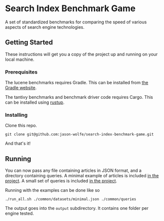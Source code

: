 # Search Index Benchmark Game

A set of standardized benchmarks for comparing the speed of various aspects of search engine technologies. 

## Getting Started

These instructions will get you a copy of the project up and running on your local machine.

### Prerequisites

The lucene benchmarks requires Gradle. This can be installed from [the Gradle website](https://gradle.org/).

The tantivy benchmarks and benchmark driver code requires Cargo. This can be installed using [rustup](https://www.rustup.rs/). 


### Installing

Clone this repo.

```
git clone git@github.com:jason-wolfe/search-index-benchmark-game.git
```

And that's it!

## Running

You can now pass any file containing articles in JSON format, and a directory containing queries. 
A minimal example of articles is included [in the project](./common/datasets/minimal.json).
A small set of queries is included [in the project](./common/queries). 

Running with the examples can be done like so

```
./run_all.sh ./common/datasets/minimal.json ./common/queries
```

The output goes into the `output` subdirectory. 
It contains one folder per engine tested.
